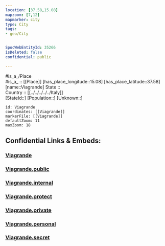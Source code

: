 ```yaml
---
location: [37.58,15.08] 
mapzoom: [7,12] 
mapmarker: city 
type: City
tags:
- geo/City


SpocWebEntityId: 35266
isDeleted: false
confidential: public

---
```

#is_a_/Place  
#is_a_ :: [[Place]] 
[has_place_longitude::15.08] 
[has_place_latitude::37.58] 
[name::Viagrande] 
State ::  
Country :: [[../../../../../Italy]]  
[StateId::] 
[Population::] 
[Unknown::] 


```leaflet
id: Viagrande
coordinates: [[Viagrande]] 
markerFile: [[Viagrande]] 
defaultZoom: 11 
maxZoom: 18
```


## Confidential Links & Embeds: 

### [Viagrande](/_Standards/Earth/Continent/Europe/Europe~South/Italy/regions~Italy/Sicily/Catania/City/Viagrande.md) 

### [Viagrande.public](/_public/Earth/Continent/Europe/Europe~South/Italy/regions~Italy/Sicily/Catania/City/Viagrande.public.md) 

### [Viagrande.internal](/_internal/Earth/Continent/Europe/Europe~South/Italy/regions~Italy/Sicily/Catania/City/Viagrande.internal.md) 

### [Viagrande.protect](/_protect/Earth/Continent/Europe/Europe~South/Italy/regions~Italy/Sicily/Catania/City/Viagrande.protect.md) 

### [Viagrande.private](/_private/Earth/Continent/Europe/Europe~South/Italy/regions~Italy/Sicily/Catania/City/Viagrande.private.md) 

### [Viagrande.personal](/_personal/Earth/Continent/Europe/Europe~South/Italy/regions~Italy/Sicily/Catania/City/Viagrande.personal.md) 

### [Viagrande.secret](/_secret/Earth/Continent/Europe/Europe~South/Italy/regions~Italy/Sicily/Catania/City/Viagrande.secret.md)

